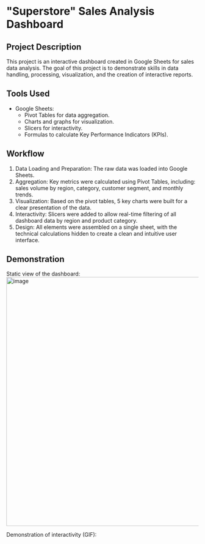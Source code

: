 # "Superstore" Sales Analysis Dashboard

## Project Description
This project is an interactive dashboard created in Google Sheets for sales data analysis. The goal of this project is to demonstrate skills in data handling, processing, visualization, and the creation of interactive reports.

## Tools Used
* Google Sheets:
    * Pivot Tables for data aggregation.
    * Charts and graphs for visualization.
    * Slicers for interactivity.
    * Formulas to calculate Key Performance Indicators (KPIs).

## Workflow
1.  Data Loading and Preparation: The raw data was loaded into Google Sheets.
2.  Aggregation: Key metrics were calculated using Pivot Tables, including: sales volume by region, category, customer segment, and monthly trends.
3.  Visualization: Based on the pivot tables, 5 key charts were built for a clear presentation of the data.
4.  Interactivity: Slicers were added to allow real-time filtering of all dashboard data by region and product category.
5.  Design: All elements were assembled on a single sheet, with the technical calculations hidden to create a clean and intuitive user interface.

## Demonstration

Static view of the dashboard:
<img width="1577" height="651" alt="image" src="https://github.com/user-attachments/assets/8dc76f5f-5271-4649-a26a-a19b87dac2c2" />


Demonstration of interactivity (GIF):
